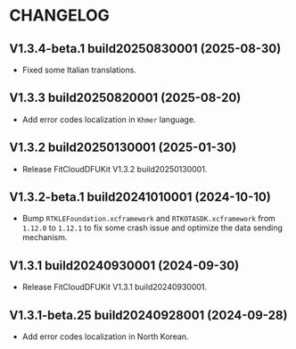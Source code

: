 # CHANGELOG

## V1.3.4-beta.1 build20250830001 (2025-08-30)

- Fixed some Italian translations.

## V1.3.3 build20250820001 (2025-08-20)

- Add error codes localization in `Khmer` language.

## V1.3.2 build20250130001 (2025-01-30)

- Release FitCloudDFUKit V1.3.2 build20250130001.

## V1.3.2-beta.1 build20241010001 (2024-10-10)

- Bump `RTKLEFoundation.xcframework` and `RTKOTASDK.xcframework` from `1.12.0` to `1.12.1` to fix some crash issue and optimize the data sending mechanism.

## V1.3.1 build20240930001 (2024-09-30)

- Release FitCloudDFUKit V1.3.1 build20240930001.

## V1.3.1-beta.25 build20240928001 (2024-09-28)

- Add error codes localization in North Korean.
